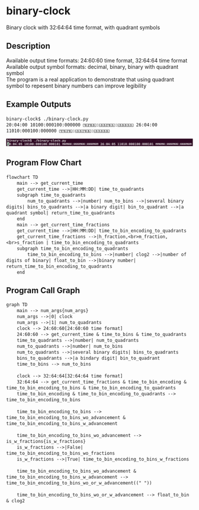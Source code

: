 # binary-clock
Binary clock with 32:64:64 time format, with quadrant symbols

## Description
Available output time formats: 24:60:60 time format, 32:64:64 time format  
Available output symbol formats: decimal, binary, binary with quadrant symbol  
The program is a real application to demonstrate that using quadrant symbol to repesent binary numbers can improve legibility  


## Example Outputs
```
binary-clock$ ./binary-clock.py
20:04:00 10100:000100:000000 ◳◱◳◱◱:◱◱◱◳◱◱:◱◱◱◱◱◱ 26:04:00 11010:000100:000000 ◳◳◱◳◱:◱◱◱◳◱◱:◱◱◱◱◱◱
```

![screenshot](image.png)

## Program Flow Chart
```mermaid
flowchart TD
    main --> get_current_time
    get_current_time -->|HH:MM:DD| time_to_quadrants
    subgraph time_to_quadrants
        num_to_quadrants -->|number| num_to_bins -->|several binary digits| bins_to_quadrants -->|a binary digit| bin_to_quadrant -->|a quadrant symbol| return_time_to_quadrants
    end
    main --> get_current_time_fractions
    get_current_time -->|HH:MM:DD| time_to_bin_encoding_to_quadrants
    get_current_time_fractions -->|h_fraction,<br>m_fraction,<br>s_fraction | time_to_bin_encoding_to_quadrants
    subgraph time_to_bin_encoding_to_quadrants
        time_to_bin_encoding_to_bins -->|number| clog2 -->|number of digits of binary| float_to_bin -->|binary number| return_time_to_bin_encoding_to_quadrants
    end
```

## Program Call Graph
```mermaid
graph TD
    main --> num_args{num_args}
    num_args -->|0| clock
    num_args -->|1| num_to_quadrants
    clock --> 24:60:60[24:60:60 time format]
    24:60:60 --> get_current_time & time_to_bins & time_to_quadrants
    time_to_quadrants -->|number| num_to_quadrants
    num_to_quadrants -->|number| num_to_bins
    num_to_quadrants -->|several binary digits| bins_to_quadrants
    bins_to_quadrants -->|a bindary digit| bin_to_quadrant
    time_to_bins --> num_to_bins

    clock --> 32:64:64[32:64:64 time format]
    32:64:64 --> get_current_time_fractions & time_to_bin_encoding & time_to_bin_encoding_to_bins & time_to_bin_encoding_to_quadrants
    time_to_bin_encoding & time_to_bin_encoding_to_quadrants --> time_to_bin_encoding_to_bins

    time_to_bin_encoding_to_bins --> time_to_bin_encoding_to_bins_wo_advancement & time_to_bin_encoding_to_bins_w_advancement

    time_to_bin_encoding_to_bins_wo_advancement --> is_w_fractions{is_w_fractions}
    is_w_fractions -->|False| time_to_bin_encoding_to_bins_wo_fractions
    is_w_fractions -->|True| time_to_bin_encoding_to_bins_w_fractions

    time_to_bin_encoding_to_bins_wo_advancement & time_to_bin_encoding_to_bins_w_advancement --> time_to_bin_encoding_to_bins_wo_or_w_advancement((" "))

    time_to_bin_encoding_to_bins_wo_or_w_advancement --> float_to_bin & clog2
```

